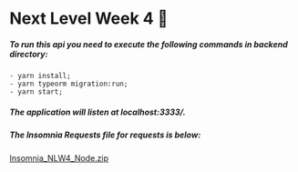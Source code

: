 
# Next Level Week 4 🚀

##### To run this api you need to execute the following commands in backend directory: 
    - yarn install;
    - yarn typeorm migration:run;
    - yarn start;

##### The application will listen at localhost:3333/.

##### The Insomnia Requests file for requests is below:

[Insomnia_NLW4_Node.zip](https://github.com/vitormuuniz/nlw4-nps/files/6515723/Insomnia_NLW4_Node.zip)

